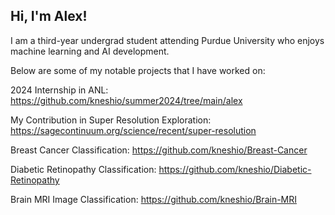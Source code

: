 ## Hi, I'm Alex! 

I am a third-year undergrad student attending Purdue University who enjoys machine learning and AI development. 

Below are some of my notable projects that I have worked on:

2024 Internship in ANL: https://github.com/kneshio/summer2024/tree/main/alex

My Contribution in Super Resolution Exploration: https://sagecontinuum.org/science/recent/super-resolution

Breast Cancer Classification: https://github.com/kneshio/Breast-Cancer

Diabetic Retinopathy Classification: https://github.com/kneshio/Diabetic-Retinopathy

Brain MRI Image Classification: https://github.com/kneshio/Brain-MRI


<!--
**kneshio/kneshio** is a ✨ _special_ ✨ repository because its `README.md` (this file) appears on your GitHub profile.

Here are some ideas to get you started:



- 🔭 I’m currently working on ...
- 🌱 I’m currently learning ...
- 👯 I’m looking to collaborate on ...
- 🤔 I’m looking for help with ...
- 💬 Ask me about ...
- 📫 How to reach me: ...
- 😄 Pronouns: ...
- ⚡ Fun fact: ...
-->
